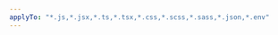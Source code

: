 ```yaml
---
applyTo: "*.js,*.jsx,*.ts,*.tsx,*.css,*.scss,*.sass,*.json,*.env"
---
```


<!------------------------------------------------------------------------------------
   Add Rules to this file or a short description and have Kiro refine them for you:
------------------------------------------------------------------------------------->
